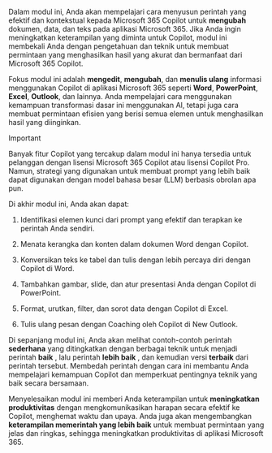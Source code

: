 Dalam modul ini, Anda akan mempelajari cara menyusun perintah yang efektif dan kontekstual kepada Microsoft 365 Copilot untuk **mengubah** dokumen, data, dan teks pada aplikasi Microsoft 365. Jika Anda ingin meningkatkan keterampilan yang diminta untuk Copilot, modul ini membekali Anda dengan pengetahuan dan teknik untuk membuat permintaan yang menghasilkan hasil yang akurat dan bermanfaat dari Microsoft 365 Copilot.

Fokus modul ini adalah **mengedit**, **mengubah**, dan **menulis ulang** informasi menggunakan Copilot di aplikasi Microsoft 365 seperti **Word**, **PowerPoint**, **Excel**, **Outlook**, dan lainnya. Anda mempelajari cara menggunakan kemampuan transformasi dasar ini menggunakan AI, tetapi juga cara membuat permintaan efisien yang berisi semua elemen untuk menghasilkan hasil yang diinginkan.

> [!IMPORTANT]
> Banyak fitur Copilot yang tercakup dalam modul ini hanya tersedia untuk pelanggan dengan lisensi Microsoft 365 Copilot atau lisensi Copilot Pro. Namun, strategi yang digunakan untuk membuat prompt yang lebih baik dapat digunakan dengan model bahasa besar (LLM) berbasis obrolan apa pun.

Di akhir modul ini, Anda akan dapat:

1. Identifikasi elemen kunci dari prompt yang efektif dan terapkan ke perintah Anda sendiri.

1. Menata kerangka dan konten dalam dokumen Word dengan Copilot.

1. Konversikan teks ke tabel dan tulis dengan lebih percaya diri dengan Copilot di Word.

1. Tambahkan gambar, slide, dan atur presentasi Anda dengan Copilot di PowerPoint.

1. Format, urutkan, filter, dan sorot data dengan Copilot di Excel.

1. Tulis ulang pesan dengan Coaching oleh Copilot di New Outlook.

Di sepanjang modul ini, Anda akan melihat contoh-contoh perintah **sederhana** yang ditingkatkan dengan berbagai teknik untuk menjadi perintah **baik** , lalu perintah **lebih baik** , dan kemudian versi **terbaik** dari perintah tersebut. Membedah perintah dengan cara ini membantu Anda mempelajari kemampuan Copilot dan memperkuat pentingnya teknik yang baik secara bersamaan.

Menyelesaikan modul ini memberi Anda keterampilan untuk **meningkatkan produktivitas** dengan mengkomunikasikan harapan secara efektif ke Copilot, menghemat waktu dan upaya. Anda juga akan mengembangkan **keterampilan memerintah yang lebih baik** untuk membuat permintaan yang jelas dan ringkas, sehingga meningkatkan produktivitas di aplikasi Microsoft 365.